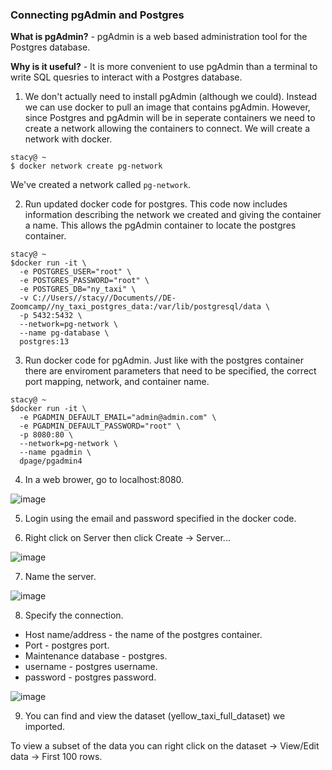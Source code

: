 ### Connecting pgAdmin and Postgres

**What is pgAdmin?** - pgAdmin is a web based administration tool for the Postgres database.

**Why is it useful?** - It is more convenient to use pgAdmin than a terminal to write SQL quesries to interact with a Postgres database.

1. We don't actually need to install pgAdmin (although we could). Instead we can use docker to pull an image that contains pgAdmin. However, since Postgres and pgAdmin will be in seperate containers we need to create a network allowing the containers to connect. We will create a network with docker.

```console
stacy@ ~
$ docker network create pg-network
```

We've created a network called `pg-network`.

2. Run updated docker code for postgres. This code now includes information describing the network we created and giving the container a name. This allows the pgAdmin container to locate the postgres container.

```console
stacy@ ~
$docker run -it \
  -e POSTGRES_USER="root" \
  -e POSTGRES_PASSWORD="root" \
  -e POSTGRES_DB="ny_taxi" \
  -v C://Users//stacy//Documents//DE-Zoomcamp//ny_taxi_postgres_data:/var/lib/postgresql/data \
  -p 5432:5432 \
  --network=pg-network \
  --name pg-database \
  postgres:13
 ```
 
3. Run docker code for pgAdmin. Just like with the postgres container there are enviroment parameters that need to be specified, the correct port mapping, network, and container name.

```console
stacy@ ~
$docker run -it \
  -e PGADMIN_DEFAULT_EMAIL="admin@admin.com" \
  -e PGADMIN_DEFAULT_PASSWORD="root" \
  -p 8080:80 \
  --network=pg-network \
  --name pgadmin \
  dpage/pgadmin4
  ```
  
4. In a web brower, go to localhost:8080.

![image](https://user-images.githubusercontent.com/54118138/157492224-109d7eaf-29d9-45d9-8900-9ded3aa3fc77.png)

5. Login using the email and password specified in the docker code.

6. Right click on Server then click Create -> Server...

![image](https://user-images.githubusercontent.com/54118138/157493747-5dd3d519-4696-4591-a820-dea8dd3e12cb.png)

7. Name the server.

![image](https://user-images.githubusercontent.com/54118138/157494349-d4cd9b34-30a6-44b9-a683-dadaa31d645b.png)

8. Specify the connection.
  - Host name/address - the name of the postgres container.
  - Port - postgres port.
  - Maintenance database - postgres.
  - username - postgres username.
  - password - postgres password.


![image](https://user-images.githubusercontent.com/54118138/157494742-00d684e6-5e1a-457d-86fd-12bbea31f001.png)

9. You can find and view the dataset (yellow_taxi_full_dataset) we imported. 

To view a subset of the data you can right click on the dataset -> View/Edit data -> First 100 rows.

 

